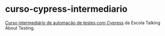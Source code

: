# curso-cypress-intermediario

[Curso intermediário de automação de testes com Cypress](https://github.com/julianokoslowisk/intermediario) da Escola Talking About Testing.
